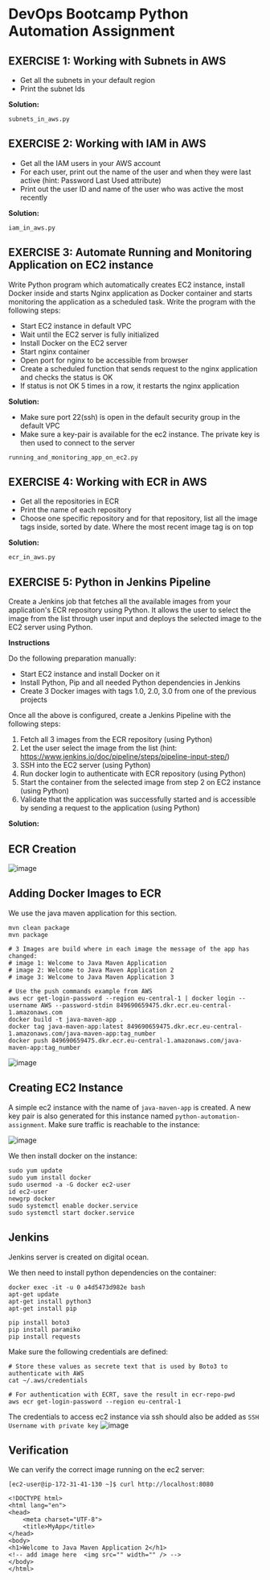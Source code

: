 # DevOps Bootcamp Python Automation Assignment

## EXERCISE 1: Working with Subnets in AWS
* Get all the subnets in your default region
* Print the subnet Ids

**Solution:**

`subnets_in_aws.py`

## EXERCISE 2: Working with IAM in AWS
* Get all the IAM users in your AWS account
* For each user, print out the name of the user and when they were last active (hint: Password Last Used attribute)
* Print out the user ID and name of the user who was active the most recently

**Solution:**

`iam_in_aws.py`

## EXERCISE 3: Automate Running and Monitoring Application on EC2 instance
Write Python program which automatically creates EC2 instance, install Docker inside and starts Nginx application as Docker container and starts monitoring the application as a scheduled task. Write the program with the following steps:

* Start EC2 instance in default VPC
* Wait until the EC2 server is fully initialized
* Install Docker on the EC2 server
* Start nginx container
* Open port for nginx to be accessible from browser
* Create a scheduled function that sends request to the nginx application and checks the status is OK
* If status is not OK 5 times in a row, it restarts the nginx application

**Solution:**

* Make sure port 22(ssh) is open in the default security group in the default VPC
* Make sure a key-pair is available for the ec2 instance. The private key is then used to connect to the server

`running_and_monitoring_app_on_ec2.py`

## EXERCISE 4: Working with ECR in AWS

* Get all the repositories in ECR
* Print the name of each repository
* Choose one specific repository and for that repository, list all the image tags inside, sorted by date. Where the most recent image tag is on top

**Solution:**

`ecr_in_aws.py`

## EXERCISE 5: Python in Jenkins Pipeline

Create a Jenkins job that fetches all the available images from your application's ECR repository using Python. It allows the user to select the image from the list through user input and deploys the selected image to the EC2 server using Python.

**Instructions**

Do the following preparation manually:

* Start EC2 instance and install Docker on it
* Install Python, Pip and all needed Python dependencies in Jenkins
* Create 3 Docker images with tags 1.0, 2.0, 3.0 from one of the previous projects


Once all the above is configured, create a Jenkins Pipeline with the following steps:

1. Fetch all 3 images from the ECR repository (using Python)
2. Let the user select the image from the list (hint: https://www.jenkins.io/doc/pipeline/steps/pipeline-input-step/)
3. SSH into the EC2 server (using Python)
4. Run docker login to authenticate with ECR repository (using Python)
5. Start the container from the selected image from step 2 on EC2 instance (using Python)
6. Validate that the application was successfully started and is accessible by sending a request to the application (using Python)

**Solution:**

## ECR Creation

![image](https://github.com/ArshaShiri/DevOpsBootcampPythonAutomationAssignment/assets/18715119/81f02b9b-7233-4af7-b160-006d0838623a)

## Adding Docker Images to ECR

We use the java maven application for this section.

    mvn clean package
    mvn package

    # 3 Images are build where in each image the message of the app has changed:
    # image 1: Welcome to Java Maven Application
    # image 2: Welcome to Java Maven Application 2
    # image 3: Welcome to Java Maven Application 3

    # Use the push commands example from AWS
    aws ecr get-login-password --region eu-central-1 | docker login --username AWS --password-stdin 849690659475.dkr.ecr.eu-central-1.amazonaws.com
    docker build -t java-maven-app .
    docker tag java-maven-app:latest 849690659475.dkr.ecr.eu-central-1.amazonaws.com/java-maven-app:tag_number
    docker push 849690659475.dkr.ecr.eu-central-1.amazonaws.com/java-maven-app:tag_number

![image](https://github.com/ArshaShiri/DevOpsBootcampPythonAutomationAssignment/assets/18715119/cffe2857-7961-4bc8-9e60-115a0aa5d493)

## Creating EC2 Instance

A simple ec2 instance with the name of `java-maven-app` is created. A new key pair is also generated for this instance named `python-automation-assignment`. Make sure traffic is reachable to the instance:

![image](https://github.com/ArshaShiri/DevOpsBootcampPythonAutomationAssignment/assets/18715119/8e38b9ef-9716-499b-8ab0-428e6440aa59)

We then install docker on the instance:

    sudo yum update
    sudo yum install docker
    sudo usermod -a -G docker ec2-user
    id ec2-user
    newgrp docker
    sudo systemctl enable docker.service
    sudo systemctl start docker.service

## Jenkins

Jenkins server is created on digital ocean.

We then need to install python dependencies on the container:

    docker exec -it -u 0 a4d5473d982e bash
    apt-get update
    apt-get install python3
    apt-get install pip
    
    pip install boto3
    pip install paramiko
    pip install requests

Make sure the following credentials are defined:

    # Store these values as secrete text that is used by Boto3 to authenticate with AWS
    cat ~/.aws/credentials

    # For authentication with ECRT, save the result in ecr-repo-pwd
    aws ecr get-login-password --region eu-central-1
    
    
The credentials to access ec2 instance via ssh should also be added as `SSH Username with private key`
![image](https://github.com/ArshaShiri/DevOpsBootcampPythonAutomationAssignment/assets/18715119/e0791678-3d06-48c9-a408-4b70fa9de244)

## Verification

We can verify the correct image running on the ec2 server: 

    [ec2-user@ip-172-31-41-130 ~]$ curl http://localhost:8080
    
    <!DOCTYPE html>
    <html lang="en">
    <head>
        <meta charset="UTF-8">
        <title>MyApp</title>
    </head>
    <body>
    <h1>Welcome to Java Maven Application 2</h1>
    <!-- add image here  <img src="" width="" /> -->
    </body>
    </html>
